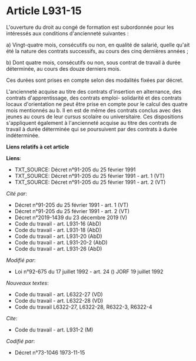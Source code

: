 # Article L931-15

L'ouverture du droit au congé de formation est subordonnée pour les intéressés aux conditions d'ancienneté suivantes :

a) Vingt-quatre mois, consécutifs ou non, en qualité de salarié, quelle qu'ait été la nature des contrats successifs, au
cours des cinq dernières années ;

b) Dont quatre mois, consécutifs ou non, sous contrat de travail à durée déterminée, au cours des douze derniers mois.

Ces durées sont prises en compte selon des modalités fixées par décret.

L'ancienneté acquise au titre des contrats d'insertion en alternance, des contrats d'apprentissage, des contrats emploi-
solidarité et des contrats locaux d'orientation ne peut être prise en compte pour le calcul des quatre mois mentionnés au b.
Il en est de même des contrats conclus avec des jeunes au cours de leur cursus scolaire ou universitaire. Ces dispositions
s'appliquent également à l'ancienneté acquise au titre des contrats de travail à durée déterminée qui se poursuivent par des
contrats à durée indéterminée.

**Liens relatifs à cet article**

**Liens**:

  - TXT_SOURCE: Décret n°91-205 du 25 février 1991
  - TXT_SOURCE: Décret n°91-205 du 25 février 1991 - art. 1 (VT)
  - TXT_SOURCE: Décret n°91-205 du 25 février 1991 - art. 2 (VT)

_Cité par_:

  - Décret n°91-205 du 25 février 1991 - art. 1 (VT)
  - Décret n°91-205 du 25 février 1991 - art. 2 (VT)
  - Décret n°2019-1439 du 23 décembre 2019 (V)
  - Code du travail - art. L931-16 (AbD)
  - Code du travail - art. L931-18 (AbD)
  - Code du travail - art. L931-20 (AbD)
  - Code du travail - art. L931-20-2 (AbD)
  - Code du travail - art. L931-26 (AbD)

_Modifié par_:

  - Loi n°92-675 du 17 juillet 1992 - art. 24 () JORF 19 juillet 1992

_Nouveaux textes_:

  - Code du travail - art. L6322-27 (VD)
  - Code du travail - art. L6322-28 (VD)
  - Code du travail L6322-27, L6322-28, R6322-3, R6322-4

_Cite_:

  - Code du travail - art. L931-2 (M)

_Codifié par_:

  - Décret n°73-1046 1973-11-15

